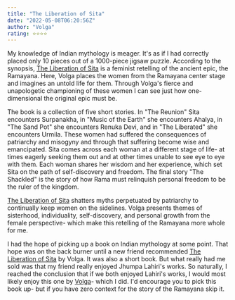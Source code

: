 ```yaml
---
title: "The Liberation of Sita"
date: "2022-05-08T06:20:56Z"
author: "Volga"
rating: ⭐⭐⭐⭐
---
```


<style>

</style>



My knowledge of Indian mythology is meager. It's as if I had correctly placed only 10 pieces out of a 1000-piece jigsaw puzzle. According to the synopsis, <a href="https://www.goodreads.com/book/show/31680189-the-liberation-of-sita"> The Liberation of Sita</a> is a feminist retelling of the ancient epic, the Ramayana. Here, Volga places the women from the Ramayana center stage and imagines an untold life for them. Through Volga's fierce and unapologetic championing of these women I can see just how one-dimensional the original epic must be.

The book is a collection of five short stories. In "The Reunion" Sita encounters Surpanakha, in "Music of the Earth" she encounters Ahalya, in "The Sand Pot" she encounters Renuka Devi, and in "The Liberated" she encounters Urmila. These women had suffered the consequences of patriarchy and misogyny and through that suffering become wise and emancipated. Sita comes across each woman at a different stage of life- at times eagerly seeking them out and at other times unable to see eye to eye with them. Each woman shares her wisdom and her experience, which set Sita on the path of self-discovery and freedom. The final story "The Shackled" is the story of how Rama must relinquish personal freedom to be the ruler of the kingdom.

<a href="https://www.goodreads.com/book/show/31680189-the-liberation-of-sita">The Liberation of Sita</a> shatters myths perpetuated by patriarchy to continually keep women on the sidelines. Volga presents themes of sisterhood, individuality, self-discovery, and personal growth from the female perspective- which make this retelling of the Ramayana more whole for me.

I had the hope of picking up a book on Indian mythology at some point. That hope was on the back burner until a new friend recommended <a href="https://www.goodreads.com/book/show/31680189-the-liberation-of-sita">The Liberation of Sita</a> by Volga. It was also a short book. But what really had me sold was that my friend really enjoyed Jhumpa Lahiri's works. So naturally, I reached the conclusion that if we both enjoyed Lahiri's works, I would most likely enjoy this one by <a href="https://www.goodreads.com/author/show/4895913.Volga">Volga</a>- which I did. I'd encourage you to pick this book up- but if you have zero context for the story of the Ramayana skip it.
